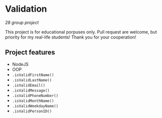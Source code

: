 # Validation

_28 group project_

This project is for educational porpuses only. Pull request are welcome, but priority for my real-life students! Thank you for your cooperation!

## Project features

- NodeJS
- OOP
- `.isValidFirstName()`
- `.isValidLastName()`
- `.isValidEmail()`
- `.isValidMessage()`
- `.isValidPhoneNumber()`
- `.isValidMonthName()`
- `.isValidWeekdayName()`
- `.isValidPersonID()`